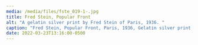 ```yaml
---
media: /media/files/fste_019-1-.jpg
title: Fred Stein, Popular Front
alt: "A gelatin silver print by Fred Stein of Paris, 1936. "
caption: "Fred Stein, Popular Front, Paris, 1936, Gelatin silver print, 9.5 x 7.6 in. "
date: 2022-03-23T13:16:00-0500
---
```

